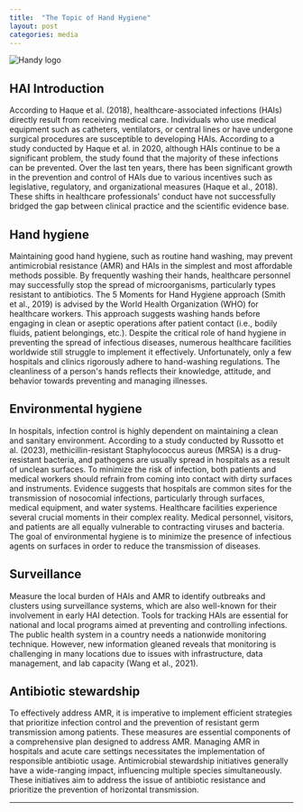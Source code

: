 ```yaml
---
title:  "The Topic of Hand Hygiene"
layout: post
categories: media
---
```


![Handy logo](https://perryjl-ATSU.github.io/assets/Handy.jpg)


## HAI Introduction

According to Haque et al. (2018), healthcare-associated infections (HAIs) directly result from receiving medical care. Individuals who use medical equipment such as catheters, ventilators, or central lines or have undergone surgical procedures are susceptible to developing HAIs. According to a study conducted by Haque et al. in 2020, although HAIs continue to be a significant problem, the study found that the majority of these infections can be prevented. Over the last ten years, there has been significant growth in the prevention and control of HAIs due to various incentives such as legislative, regulatory, and organizational measures (Haque et al., 2018). These shifts in healthcare professionals' conduct have not successfully bridged the gap between clinical practice and the scientific evidence base. 

## Hand hygiene

Maintaining good hand hygiene, such as routine hand washing, may prevent antimicrobial resistance (AMR) and HAIs in the simplest and most affordable methods possible. By frequently washing their hands, healthcare personnel may successfully stop the spread of microorganisms, particularly types resistant to antibiotics. 
The 5 Moments for Hand Hygiene approach (Smith et al., 2019) is advised by the World Health Organization (WHO) for healthcare workers. This approach suggests washing hands before engaging in clean or aseptic operations after patient contact (i.e., bodily fluids, patient belongings, etc.).
Despite the critical role of hand hygiene in preventing the spread of infectious diseases, numerous healthcare facilities worldwide still struggle to implement it effectively. Unfortunately, only a few hospitals and clinics rigorously adhere to hand-washing regulations. The cleanliness of a person's hands reflects their knowledge, attitude, and behavior towards preventing and managing illnesses.

## Environmental hygiene

In hospitals, infection control is highly dependent on maintaining a clean and sanitary environment. According to a study conducted by Russotto et al. (2023), methicillin-resistant Staphylococcus aureus (MRSA) is a drug-resistant bacteria, and pathogens are usually spread in hospitals as a result of unclean surfaces. To minimize the risk of infection, both patients and medical workers should refrain from coming into contact with dirty surfaces and instruments. Evidence suggests that hospitals are common sites for the transmission of nosocomial infections, particularly through surfaces, medical equipment, and water systems. Healthcare facilities experience several crucial moments in their complex reality. Medical personnel, visitors, and patients are all equally vulnerable to contracting viruses and bacteria. The goal of environmental hygiene is to minimize the presence of infectious agents on surfaces in order to reduce the transmission of diseases. 

## Surveillance

Measure the local burden of HAIs and AMR to identify outbreaks and clusters using surveillance systems, which are also well-known for their involvement in early HAI detection. Tools for tracking HAIs are essential for national and local programs aimed at preventing and controlling infections. The public health system in a country needs a nationwide monitoring technique. However, new information gleaned reveals that monitoring is challenging in many locations due to issues with infrastructure, data management, and lab capacity (Wang et al., 2021).

## Antibiotic stewardship

To effectively address AMR, it is imperative to implement efficient strategies that prioritize infection control and the prevention of resistant germ transmission among patients. These measures are essential components of a comprehensive plan designed to address AMR. Managing AMR in hospitals and acute care settings necessitates the implementation of responsible antibiotic usage. Antimicrobial stewardship initiatives generally have a wide-ranging impact, influencing multiple species simultaneously. These initiatives aim to address the issue of antibiotic resistance and prioritize the prevention of horizontal transmission. 

---

